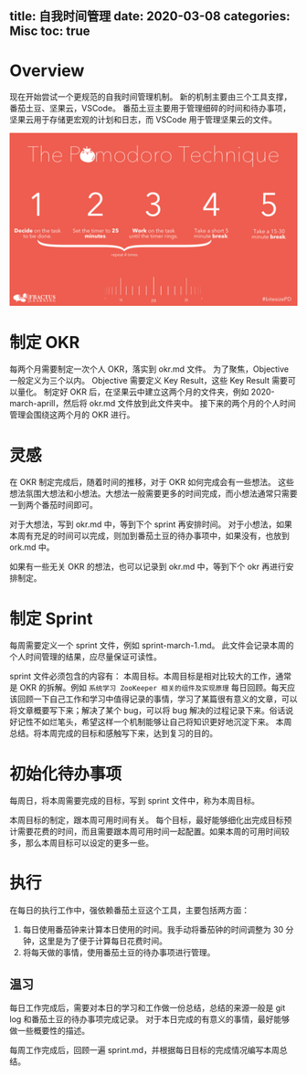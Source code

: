 title: 自我时间管理
date: 2020-03-08
categories: Misc
toc: true
---

# Overview

现在开始尝试一个更规范的自我时间管理机制。
新的机制主要由三个工具支撑，番茄土豆、坚果云，VSCode。
番茄土豆主要用于管理细碎的时间和待办事项，坚果云用于存储更宏观的计划和日志，而 VSCode 用于管理坚果云的文件。

![](/uploads/manage-self-time/pomodoro.png)

# 制定 OKR

每两个月需要制定一次个人 OKR，落实到 okr.md 文件。
为了聚焦，Objective 一般定义为三个以内。
Objective 需要定义 Key Result，这些 Key Result 需要可以量化。
制定好 OKR 后，在坚果云中建立这两个月的文件夹，例如 2020-march-aprill，然后将 okr.md 文件放到此文件夹中。
接下来的两个月的个人时间管理会围绕这两个月的 OKR 进行。

# 灵感

在 OKR 制定完成后，随着时间的推移，对于 OKR 如何完成会有一些想法。
这些想法氛围大想法和小想法。大想法一般需要更多的时间完成，而小想法通常只需要一到两个番茄时间即可。

对于大想法，写到 okr.md 中，等到下个 sprint 再安排时间。
对于小想法，如果本周有充足的时间可以完成，则加到番茄土豆的待办事项中，如果没有，也放到 ork.md 中。

如果有一些无关 OKR 的想法，也可以记录到 okr.md 中，等到下个 okr 再进行安排制定。

# 制定 Sprint

每周需要定义一个 sprint 文件，例如 sprint-march-1.md。
此文件会记录本周的个人时间管理的结果，应尽量保证可读性。

sprint 文件必须包含的内容有：
本周目标。本周目标是相对比较大的工作，通常是 OKR 的拆解。例如 `系统学习 ZooKeeper 相关的组件及实现原理`
每日回顾。每天应该回顾一下自己工作和学习中值得记录的事情，学习了某篇很有意义的文章，可以将文章概要写下来；解决了某个 bug，可以将 bug 解决的过程记录下来。俗话说好记性不如烂笔头，希望这样一个机制能够让自己将知识更好地沉淀下来。
本周总结。将本周完成的目标和感触写下来，达到复习的目的。

# 初始化待办事项

每周日，将本周需要完成的目标，写到 sprint 文件中，称为本周目标。

本周目标的制定，跟本周可用时间有关。
每个目标，最好能够细化出完成目标预计需要花费的时间，而且需要跟本周可用时间一起配置。如果本周的可用时间较多，那么本周目标可以设定的更多一些。

# 执行

在每日的执行工作中，强依赖番茄土豆这个工具，主要包括两方面：
1. 每日使用番茄钟来计算本日使用的时间。我手动将番茄钟的时间调整为 30 分钟，这里是为了便于计算每日花费时间。
2. 将每天做的事情，使用番茄土豆的待办事项进行管理。

## 温习

每日工作完成后，需要对本日的学习和工作做一份总结，总结的来源一般是 git log 和番茄土豆的待办事项完成记录。
对于本日完成的有意义的事情，最好能够做一些概要性的描述。

每周工作完成后，回顾一遍 sprint.md，并根据每日目标的完成情况编写本周总结。